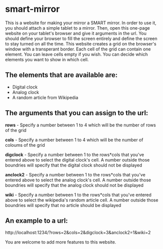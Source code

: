 # smart-mirror

This is a website for making your mirror a SMART mirror.
In order to use it, you should attach a simple tablet to a mirror. Then, open this one-page website on your tablet's browser and give it arguments in the url. You should define your browser to fill the screen entirely and define the screen to stay turned on all the time.
This website creates a grid on the browser's window with a transperant border. Each cell of the grid can contain one element. You can leave cells empty if you wish. You can decide which elements you want to show in which cell. 

## The elements that are available are: 
- Digital clock
- Analog clock
- A random article from Wikipedia

## The arguments that you can assign to the url:

**rows** - Specify a number between 1 to 4 which will be the number of rows of the grid

**cols** - Specify a number between 1 to 4 which will be the number of coloums of the grid

**digclock** - Specify a number between 1 to the rows*cols that you've entered above to select the digital clock's cell. A number outside those boundries will specify that the digital clock should not be displayed

**anclock2** - Specify a number between 1 to the rows*cols that you've entered above to select the analog clock's cell. A number outside those boundries will specify that the analog clock should not be displayed

**wiki** - Specify a number between 1 to the rows*cols that you've entered above to select the wikipedia's random article cell. A number outside those boundries will specify that no article should be displayed

## An example to a url:
http://localhost:1234/?rows=2&cols=2&digclock=3&anclock2=1&wiki=2

You are welcome to add more features to this website. 


